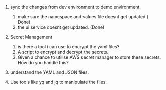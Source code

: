 1. sync the changes from dev environment to demo environment.
   1. make sure the namespace and values file doesnt get updated.( Done)
   2. the ui service doesnt get updated. (Done)

2. Secret Management
   1. is there a tool i can use to encrypt the yaml files?
   2. A script to encrypt and decrypt the secrets.
   3. Given a chance to utilise AWS secret manager to store these secrets. How do you handle this?

3. understand the YAML and JSON files.
4. Use tools like yq and jq to manipulate the files.